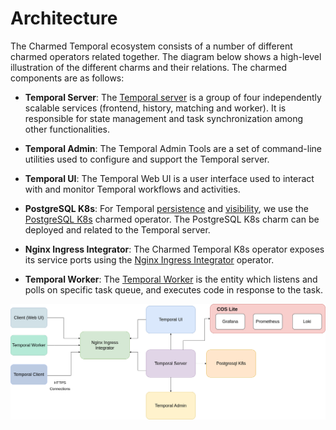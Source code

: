 # Architecture

The Charmed Temporal ecosystem consists of a number of different charmed
operators related together. The diagram below shows a high-level illustration of
the different charms and their relations. The charmed components are as follows:

- **Temporal Server**: The
  [Temporal server](https://docs.temporal.io/clusters#temporal-server) is a
  group of four independently scalable services (frontend, history, matching and
  worker). It is responsible for state management and task synchronization among
  other functionalities.

- **Temporal Admin**: The Temporal Admin Tools are a set of command-line
  utilities used to configure and support the Temporal server.

- **Temporal UI**: The Temporal Web UI is a user interface used to interact with
  and monitor Temporal workflows and activities.

- **PostgreSQL K8s**: For Temporal
  [persistence](https://docs.temporal.io/clusters#persistence) and
  [visibility](https://docs.temporal.io/clusters#visibility), we use the
  [PostgreSQL K8s](https://charmhub.io/postgresql-k8s) charmed operator. The
  PostgreSQL K8s charm can be deployed and related to the Temporal server.

- **Nginx Ingress Integrator**: The Charmed Temporal K8s operator exposes its
  service ports using the
  [Nginx Ingress Integrator](https://charmhub.io/nginx-ingress-integrator)
  operator.

- **Temporal Worker**: The [Temporal Worker](https://docs.temporal.io/workers)
  is the entity which listens and polls on specific task queue, and executes
  code in response to the task.

![Charmed Temporal Architecture](../media/temporal-architecture.drawio.png)
